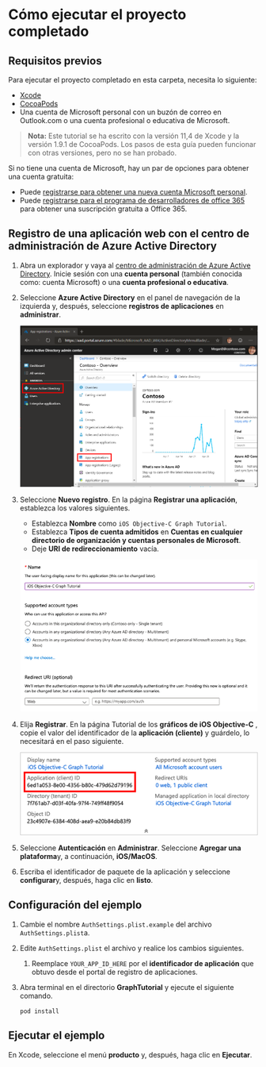 # <a name="how-to-run-the-completed-project"></a>Cómo ejecutar el proyecto completado

## <a name="prerequisites"></a>Requisitos previos

Para ejecutar el proyecto completado en esta carpeta, necesita lo siguiente:

- [Xcode](https://developer.apple.com/xcode/)
- [CocoaPods](https://cocoapods.org)
- Una cuenta de Microsoft personal con un buzón de correo en Outlook.com o una cuenta profesional o educativa de Microsoft.

> **Nota:** Este tutorial se ha escrito con la versión 11,4 de Xcode y la versión 1.9.1 de CocoaPods. Los pasos de esta guía pueden funcionar con otras versiones, pero no se han probado.

Si no tiene una cuenta de Microsoft, hay un par de opciones para obtener una cuenta gratuita:

- Puede [registrarse para obtener una nueva cuenta Microsoft personal](https://signup.live.com/signup?wa=wsignin1.0&rpsnv=12&ct=1454618383&rver=6.4.6456.0&wp=MBI_SSL_SHARED&wreply=https://mail.live.com/default.aspx&id=64855&cbcxt=mai&bk=1454618383&uiflavor=web&uaid=b213a65b4fdc484382b6622b3ecaa547&mkt=E-US&lc=1033&lic=1).
- Puede [registrarse para el programa de desarrolladores de office 365](https://developer.microsoft.com/office/dev-program) para obtener una suscripción gratuita a Office 365.

## <a name="register-a-web-application-with-the-azure-active-directory-admin-center"></a>Registro de una aplicación web con el centro de administración de Azure Active Directory

1. Abra un explorador y vaya al [centro de administración de Azure Active Directory](https://aad.portal.azure.com). Inicie sesión con una **cuenta personal** (también conocida como: cuenta Microsoft) o una **cuenta profesional o educativa**.

1. Seleccione **Azure Active Directory** en el panel de navegación de la izquierda y, después, seleccione **registros de aplicaciones** en **administrar**.

    ![Una captura de pantalla de los registros de la aplicación ](/tutorial/images/aad-portal-app-registrations.png)

1. Seleccione **Nuevo registro**. En la página **Registrar una aplicación**, establezca los valores siguientes.

    - Establezca **Nombre** como `iOS Objective-C Graph Tutorial`.
    - Establezca **Tipos de cuenta admitidos** en **Cuentas en cualquier directorio de organización y cuentas personales de Microsoft**.
    - Deje **URI de redireccionamiento** vacía.

    ![Captura de pantalla de la página registrar una aplicación](/tutorial/images/aad-register-an-app.png)

1. Elija **Registrar**. En la página Tutorial de los **gráficos de iOS Objective-C** , copie el valor del identificador de la **aplicación (cliente)** y guárdelo, lo necesitará en el paso siguiente.

    ![Captura de pantalla del identificador de la aplicación del nuevo registro de la aplicación](/tutorial/images/aad-application-id.png)

1. Seleccione **Autenticación** en **Administrar**. Seleccione **Agregar una plataforma**y, a continuación, **iOS/MacOS**.

1. Escriba el identificador de paquete de la aplicación y seleccione **configurar**y, después, haga clic en **listo**.

## <a name="configure-the-sample"></a>Configuración del ejemplo

1. Cambie el nombre `AuthSettings.plist.example` del archivo `AuthSettings.plist`a.
1. Edite `AuthSettings.plist` el archivo y realice los cambios siguientes.
    1. Reemplace `YOUR_APP_ID_HERE` por el **identificador de aplicación** que obtuvo desde el portal de registro de aplicaciones.
1. Abra terminal en el directorio **GraphTutorial** y ejecute el siguiente comando.

    ```Shell
    pod install
    ```

## <a name="run-the-sample"></a>Ejecutar el ejemplo

En Xcode, seleccione el menú **producto** y, después, haga clic en **Ejecutar**.
